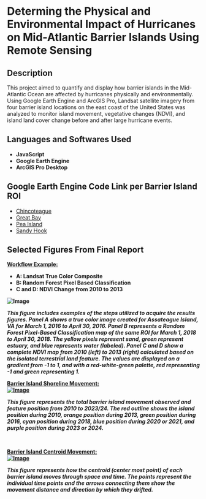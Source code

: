 <h1>Determing the Physical and Environmental Impact of Hurricanes on Mid-Atlantic Barrier Islands Using Remote Sensing</h1>

<h2>Description</h2>
This project aimed to quantify and display how barrier islands in the Mid-Atlantic Ocean are affected by hurricanes physically and environmentally. Using Google Earth Engine and ArcGIS Pro, Landsat satellite imagery from four barrier island locations on the east coast of the United States was analyzed to monitor island movement, vegetative changes (NDVI), and island land cover change before and after large hurricane events. 
<br />


<h2>Languages and Softwares Used</h2>

- <b>JavaScript</b> 
- <b>Google Earth Engine</b>
- <b>ArcGIS Pro Desktop</b>

<h2>Google Earth Engine Code Link per Barrier Island ROI</h2>

- [Chincoteague ](https://code.earthengine.google.com/0f71fd7095d7f153c0396f203f230c9f)
- [Great Bay](https://code.earthengine.google.com/9b3f2a6dd8858c48845ae7ccb10d19bd)
- [Pea Island](https://code.earthengine.google.com/7a2787e3e9aaa30298c61bb0f7175e37)
- [Sandy Hook](https://code.earthengine.google.com/77d477652702b674c1a2f6591a4b5090)

<h2>Selected Figures From Final Report </h2>

<ins> <b> Workflow Example: <br/>
- A: Landsat True Color Composite
- B: Random Forest Pixel Based Classification
- C and D: NDVI Change from 2010 to 2013
  
![Image](https://github.com/user-attachments/assets/50c905b6-0cea-431a-8fa8-1fbfb94f1fef)

*This figure includes examples of the steps utilized to acquire the results figures. Panel A shows a true color image created for Assateague Island, VA for March 1, 2016 to April 30, 2016.  Panel B represents a Random Forest Pixel-Based Classification map of the same ROI for March 1, 2018 to April 30, 2018. The yellow pixels represent sand, green represent estuary, and blue represents water (labeled). Panel C and D show a complete NDVI map from 2010 (left) to 2013 (right) calculated based on the isolated terrestrial land feature. The values are displayed on a gradient from -1 to 1, and with a red-white-green palette, red representing -1 and green representing 1.*
<br />

<ins> <b> Barrier Island Shoreline Movement: <br/>
![Image](https://github.com/user-attachments/assets/ab8a325c-9630-411d-80f3-9403f0676629) 

*This figure represents the total barrier island movement observed and feature position from 2010 to 2023/24. The red outline shows the island position during 2010, orange position during 2013, green position during 2016, cyan position during 2018, blue position during 2020 or 2021, and purple position during 2023 or 2024.*

<br />


<ins> <b> Barrier Island Centroid Movement: <br/>
![Image](https://github.com/user-attachments/assets/b0ef535e-fd91-4a24-a3f5-a920452af0b1)

*This figure represents how the centroid (center most point) of each barrier island moves through space and time. The points represent the individual time points and the arrows connecting them show the movement distance and direction by which they drifted.*

<br />

<!--
 ```diff
- text in red
+ text in green
! text in orange
# text in gray
@@ text in purple (and bold)@@
```
--!>
